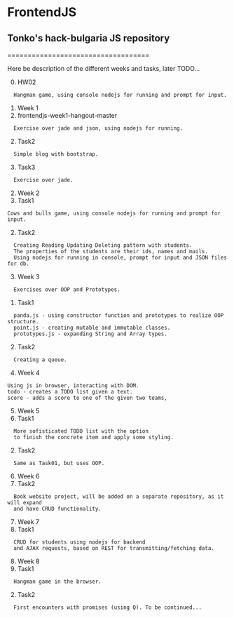 # FrontendJS
## Tonko's hack-bulgaria JS repository
===================================

Here be description of the different weeks and tasks, later TODO...

0. HW02
```
  Hangman game, using console nodejs for running and prompt for input.
```
1. Week 1
  1. frontendjs-week1-hangout-master
  ```
    Exercise over jade and json, using nodejs for running.
  ```
  2. Task2
  ```
    Simple blog with bootstrap.
  ```
  3. Task3
  ```
    Exercise over jade.
  ```
2. Week 2
  1. Task1
  ```
  Cows and bulls game, using console nodejs for running and prompt for input.
  ```
  2. Task2
  ```
    Creating Reading Updating Deleting pattern with students.
    The properties of the students are their ids, names and mails.
    Using nodejs for running in console, prompt for input and JSON files for db.
  ```
3. Week 3 
  ```
    Exercises over OOP and Prototypes.
  ```
  1. Task1
  ```
    panda.js - using constructor function and prototypes to realize OOP structure.
    point.js - creating mutable and immutable classes.
    prototypes.js - expanding String and Array types.
  ```
  2. Task2
  ```
    Creating a queue.
  ```
4. Week 4
  ```
  Using js in browser, interacting with DOM.
  todo - creates a TODO list given a text.
  score - adds a score to one of the given two teams,
```
5. Week 5
  1. Task1
  ```
    More sofisticated TODO list with the option 
    to finish the concrete item and apply some styling.
  ```
  2. Task2
  ```
    Same as Task01, but uses OOP.
  ```
6. Week 6
  1. Task2
  ```
    Book website project, will be added on a separate repository, as it will expand
    and have CRUD functionality.
  ```
7. Week 7
  1. Task1
  ```
    CRUD for students using nodejs for backend 
    and AJAX requests, based on REST for transmitting/fetching data.
  ```
8. Week 8
  1. Task1
  ```
    Hangman game in the browser.
  ```
  2. Task2
  ```
    First encounters with promises (using Q). To be continued...
  ```
